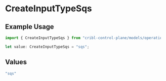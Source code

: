 # CreateInputTypeSqs

## Example Usage

```typescript
import { CreateInputTypeSqs } from "cribl-control-plane/models/operations";

let value: CreateInputTypeSqs = "sqs";
```

## Values

```typescript
"sqs"
```